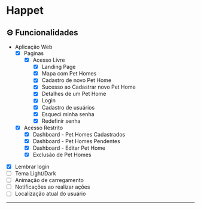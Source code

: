 # Happet

## ⚙️ Funcionalidades
 - Aplicação Web
   - [X] Paginas
     - [X] Acesso Livre
       - [X] Landing Page
       - [X] Mapa com Pet Homes
       - [X] Cadastro de novo Pet Home
       - [X] Sucesso ao Cadastrar novo Pet Home
       - [X] Detalhes de um Pet Home
       - [X] Login
       - [X] Cadastro de usuários
       - [X] Esqueci minha senha
       - [X] Redefinir senha
    - [X] Acesso Restrito
      - [X] Dashboard - Pet Homes Cadastrados
      - [X] Dashboard - Pet Homes Pendentes
      - [X] Dashboard - Editar Pet Home
      - [X] Exclusão de Pet Homes
 - [X] Lembrar login
 - [ ] Tema Light/Dark
 - [ ] Animação de carregamento
 - [ ] Notificações ao realizar ações
 - [ ] Localização atual do usuário

---